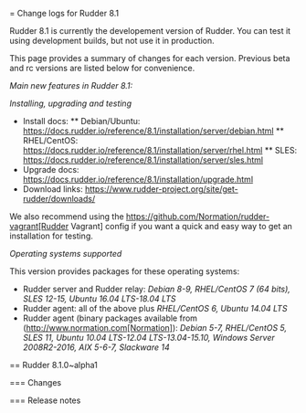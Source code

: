 
= Change logs for Rudder 8.1

Rudder 8.1 is currently the developement version of Rudder.
You can test it using development builds, but not use it in production.

This page provides a summary of changes for each version. Previous beta
and rc versions are listed below for convenience.


*Main new features in Rudder 8.1:*

*Installing, upgrading and testing*

* Install docs:
** Debian/Ubuntu: https://docs.rudder.io/reference/8.1/installation/server/debian.html
** RHEL/CentOS: https://docs.rudder.io/reference/8.1/installation/server/rhel.html
** SLES: https://docs.rudder.io/reference/8.1/installation/server/sles.html
* Upgrade docs: https://docs.rudder.io/reference/8.1/installation/upgrade.html
* Download links: https://www.rudder-project.org/site/get-rudder/downloads/

We also recommend using the https://github.com/Normation/rudder-vagrant[Rudder
Vagrant] config if you want
a quick and easy way to get an installation for testing.

*Operating systems supported*

This version provides packages for these operating systems:

* Rudder server and Rudder relay: *Debian 8-9, RHEL/CentOS 7 (64 bits),
SLES 12-15, Ubuntu 16.04 LTS-18.04 LTS*
* Rudder agent: all of the above plus *RHEL/CentOS 6, Ubuntu 14.04 LTS*
* Rudder agent (binary packages available from
(http://www.normation.com[Normation]): *Debian 5-7, RHEL/CentOS 5,
SLES 11, Ubuntu 10.04 LTS-12.04 LTS-13.04-15.10, Windows Server 2008R2-2016, AIX
5-6-7, Slackware 14*

== Rudder 8.1.0~alpha1

=== Changes

=== Release notes

